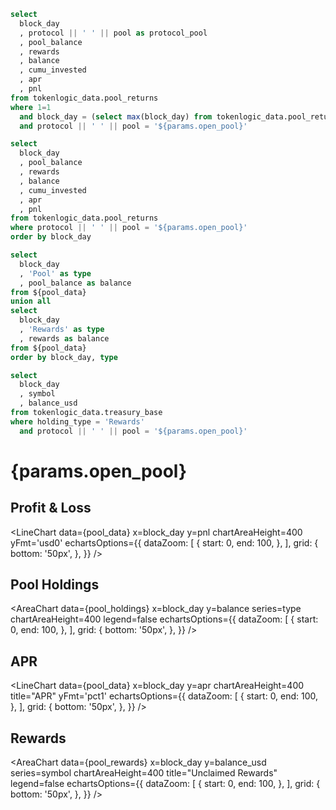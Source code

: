 

<!-- 
investment
current holdings
pnl
rewards to be claimed
apr

pnl chart

holdings split by type (rewards, pool)

apr chart

rewards split by token type

 -->

```sql pool_current 
select 
  block_day
  , protocol || ' ' || pool as protocol_pool
  , pool_balance
  , rewards
  , balance
  , cumu_invested
  , apr
  , pnl
from tokenlogic_data.pool_returns
where 1=1
  and block_day = (select max(block_day) from tokenlogic_data.pool_returns)
  and protocol || ' ' || pool = '${params.open_pool}'

```

```sql pool_data
select 
  block_day
  , pool_balance
  , rewards
  , balance
  , cumu_invested
  , apr
  , pnl
from tokenlogic_data.pool_returns
where protocol || ' ' || pool = '${params.open_pool}'
order by block_day 
```

```sql pool_holdings
select 
  block_day
  , 'Pool' as type
  , pool_balance as balance
from ${pool_data}
union all 
select 
  block_day
  , 'Rewards' as type
  , rewards as balance
from ${pool_data}
order by block_day, type 
```

```sql pool_rewards
select 
  block_day
  , symbol
  , balance_usd
from tokenlogic_data.treasury_base
where holding_type = 'Rewards'
  and protocol || ' ' || pool = '${params.open_pool}'
```

# {params.open_pool}

<Grid cols=2>
  <BigValue
    data={pool_current}
    value=cumu_invested
    title="Total Invested"
    fmt='usd0'
  />
  <BigValue
    data={pool_current}
    value=balance
    title="Current Holdings"
    fmt='usd0'
  />
</Grid>
<Grid cols=2>
  <BigValue
    data={pool_current}
    value=pnl
    title="Profit & Loss"
    fmt='usd0'
  />
  <BigValue
    data={pool_current}
    value=apr
    title="APR"
    fmt='pct1'
  />
</Grid>


## Profit & Loss
<LineChart
  data={pool_data}
  x=block_day
  y=pnl
  chartAreaHeight=400
  yFmt='usd0'
  echartsOptions={{
      dataZoom: [
          {
              start: 0,
              end: 100,
          },
      ],
      grid: {
          bottom: '50px',
      },
  }}
/>

## Pool Holdings
<AreaChart
  data={pool_holdings}
  x=block_day
  y=balance
  series=type
  chartAreaHeight=400
  legend=false
  echartsOptions={{
      dataZoom: [
          {
              start: 0,
              end: 100,
          },
      ],
      grid: {
          bottom: '50px',
      },
  }}
/>

## APR
<LineChart
  data={pool_data}
  x=block_day
  y=apr
  chartAreaHeight=400
  title="APR"
  yFmt='pct1'
  echartsOptions={{
      dataZoom: [
          {
              start: 0,
              end: 100,
          },
      ],
      grid: {
          bottom: '50px',
      },
  }}
/>

## Rewards
<AreaChart
  data={pool_rewards}
  x=block_day
  y=balance_usd
  series=symbol
  chartAreaHeight=400
  title="Unclaimed Rewards"
  legend=false
  echartsOptions={{
      dataZoom: [
          {
              start: 0,
              end: 100,
          },
      ],
      grid: {
          bottom: '50px',
      },
  }}
/>

<LastRefreshed prefix="Data last updated"/>